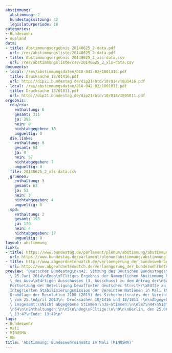```yaml
---
abstimmung:
  abstimmung: 2
  bundestagssitzung: 42
  legislaturperiode: 18
categories:
- Bundeswehr
- Ausland
data:
- title: Abstimmungsergebnis 20140625_2-data.pdf
  url: /res/abstimmungsliste/20140625_2-data.pdf
- title: Abstimmungsergebnis 20140625_2_xls-data.csv
  url: /res/abstimmungsliste/csv/20140625_2_xls-data.csv
documents:
- local: /res/abstimmungsdaten/018-042-02/1801416.pdf
  title: Drucksache 18/01416.pdf
  url: http://dip21.bundestag.de/dip21/btd/18/014/1801416.pdf
- local: /res/abstimmungsdaten/018-042-02/1801811.pdf
  title: Drucksache 18/01811.pdf
  url: http://dip21.bundestag.de/dip21/btd/18/018/1801811.pdf
ergebnis:
  cdu/csu:
    enthaltung: 0
    gesamt: 311
    ja: 295
    nein: 0
    nichtabgegeben: 16
    ungueltig: 0
  die.linke:
    enthaltung: 0
    gesamt: 64
    ja: 0
    nein: 57
    nichtabgegeben: 7
    ungueltig: 0
  file: 20140625_2_xls-data.csv
  gruenen:
    enthaltung: 3
    gesamt: 63
    ja: 53
    nein: 3
    nichtabgegeben: 4
    ungueltig: 0
  spd:
    enthaltung: 2
    gesamt: 193
    ja: 170
    nein: 4
    nichtabgegeben: 17
    ungueltig: 0
layout: abstimmung
links:
- title: https://www.bundestag.de/parlament/plenum/abstimmung/abstimmung?id=280
  url: https://www.bundestag.de/parlament/plenum/abstimmung/abstimmung?id=280
- title: http://www.abgeordnetenwatch.de/verlaengerung_der_bundeswehrbeteiligung_an_un_mission_in_mali_unterstuetzungsmission-1105-628.html
  url: http://www.abgeordnetenwatch.de/verlaengerung_der_bundeswehrbeteiligung_an_un_mission_in_mali_unterstuetzungsmission-1105-628.html
preview: "Deutscher Bundestag\n\n42. Sitzung des Deutschen Bundestages\nam Mittwoch,\
  \ 25.Juni 2014\nEndg\xFCltiges Ergebnis der Namentlichen Abstimmung Nr. 2\n\nBeschlussempfehlung\
  \ des Ausw\xE4rtigen Ausschusses (3. Ausschuss) zu dem Antrag der\nBundesregierung\n\
  Fortsetzung der Beteiligung bewaffneter deutscher Streitkr\xE4fte an der Multidimensionalen\n\
  Integrierten Stabilisierungsmission der Vereinten Nationen in Mali (MINUSMA) auf\n\
  Grundlage der Resolution 2100 (2013) des Sicherheitsrates der Vereinten Nationen\
  \ vom 25.\nApril 2013\n- Drucksachen 18/1416 und 18/1811 -\n\nAbgegebene Stimmen\
  \ insgesamt:\nNicht abgegebene Stimmen:\nJa-Stimmen:\n\n587\n44\n518\n\nNein-Stimmen:\n\
  \n64\n\nEnthaltungen:\n\n5\n\nUng\xFCltige:\n\n0\n\nBerlin, den 25.06.2014\n\nBeginn:\
  \ 13:47\nEnde: 13:49\n"
tags:
- Bundeswehr
- Mali
- MINUSMA
- UN
title: 'Abstimmung: Bundeswehreinsatz in Mali (MINUSMA)'
---
```

